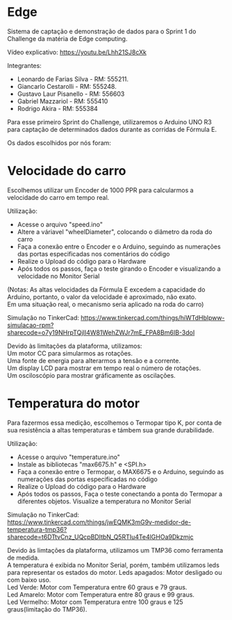 # Edge
Sistema de captação e demonstração de dados para o Sprint 1 do Challenge da matéria de Edge computing.

Vídeo explicativo: https://youtu.be/Lhh21SJ8cXk

Integrantes:
- Leonardo de Farias Silva - RM: 555211.
- Giancarlo Cestarolli - RM: 555248.
- Gustavo Laur Pisanello - RM: 556603
- Gabriel Mazzariol - RM: 555410
- Rodrigo Akira - RM: 555384

Para esse primeiro Sprint do Challenge, utilizaremos o Arduino UNO R3 para captação de determinados dados
durante as corridas de Fórmula E.

Os dados escolhidos por nós foram:

# Velocidade do carro

Escolhemos utilizar um Encoder de 1000 PPR para calcularmos a velocidade do carro em tempo real.
   
Utilização:
- Acesse o arquivo "speed.ino"
- Altere a váriavel "wheelDiameter", colocando o diâmetro da roda do carro
- Faça a conexão entre o Encoder e o Arduino, seguindo as numerações das portas especificadas nos comentários do código
- Realize o Upload do código para o Hardware
- Após todos os passos, faça o teste girando o Encoder e visualizando a velocidade no Monitor Serial

(Notas: As altas velocidades da Fórmula E excedem a capacidade do Arduino, portanto, o valor da velocidade é aproximado, não exato.<br/>Em uma situação real, o mecanismo seria aplicado na roda do carro)

Simulação no TinkerCad: https://www.tinkercad.com/things/hiWTdHblpww-simulacao-rpm?sharecode=o7y19NHrpTQjII4W81WehZWJr7mE_FPA8Bm6IB-3doI

Devido às limitações da plataforma, utilizamos:<br/>
Um motor CC para simularmos as rotações.<br/>
Uma fonte de energia para alterarmos a tensão e a corrente.<br/>
Um display LCD para mostrar em tempo real o número de rotações.<br/>
Um osciloscópio para mostrar gráficamente as oscilações.

# Temperatura do motor

Para fazermos essa medição, escolhemos o Termopar tipo K, por conta de sua resistência a altas temperaturas e támbem sua grande durabilidade.

Utilização:
- Acesse o arquivo "temperature.ino"
- Instale as bibliotecas "max6675.h" e <SPI.h>
- Faça a conexão entre o Termopar, o MAX6675 e o Arduino, seguindo as numerações das portas especificadas no código
- Realize o Upload do código para o Hardware
- Após todos os passos, Faça o teste conectando a ponta do Termopar a diferentes objetos. Visualize a temperatura no Monitor Serial

Simulação no TinkerCad: https://www.tinkercad.com/things/jwEQMK3mG9v-medidor-de-temperatura-tmp36?sharecode=t6DTtvCnz_UQcpBDItbN_Q5RTIu4Te4lGHOa9Dkzmjc<br/>

Devido às limtações da plataforma, utilizamos um TMP36 como ferramenta de medida. 
<br/>A temperatura é exibida no Monitor Serial, porém, também utilizamos leds para representar os estados do motor.
Leds apagados: Motor desligado ou com baixo uso.<br/>
Led Verde: Motor com Temperatura entre 60 graus e 79 graus.<br/>
Led Amarelo: Motor com Temperatura entre 80 graus e 99 graus.<br/>
Led Vermelho: Motor com Temperatura entre 100 graus e 125 graus(limitação do TMP36).








